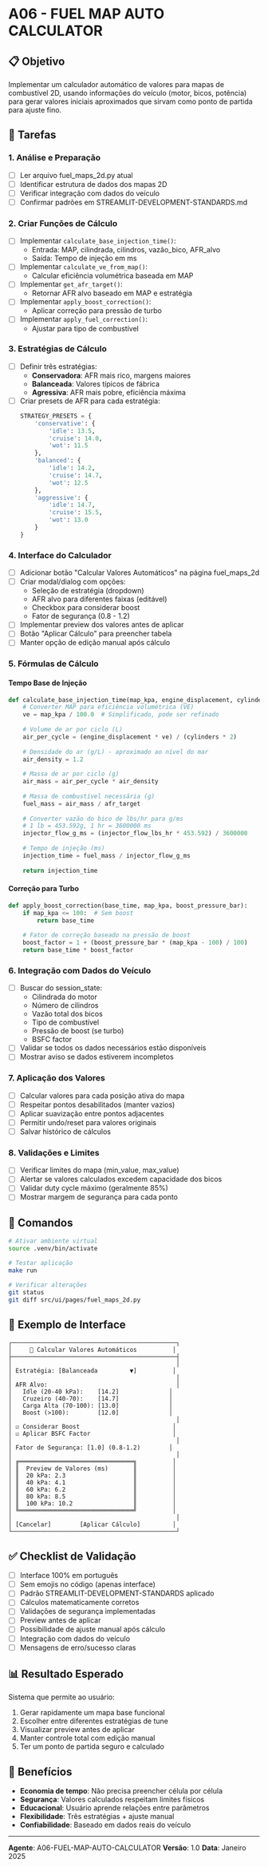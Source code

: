 # A06 - FUEL MAP AUTO CALCULATOR

## 📋 Objetivo
Implementar um calculador automático de valores para mapas de combustível 2D, usando informações do veículo (motor, bicos, potência) para gerar valores iniciais aproximados que sirvam como ponto de partida para ajuste fino.

## 🎯 Tarefas

### 1. Análise e Preparação
- [ ] Ler arquivo fuel_maps_2d.py atual
- [ ] Identificar estrutura de dados dos mapas 2D
- [ ] Verificar integração com dados do veículo
- [ ] Confirmar padrões em STREAMLIT-DEVELOPMENT-STANDARDS.md

### 2. Criar Funções de Cálculo
- [ ] Implementar `calculate_base_injection_time()`:
  - Entrada: MAP, cilindrada, cilindros, vazão_bico, AFR_alvo
  - Saída: Tempo de injeção em ms
- [ ] Implementar `calculate_ve_from_map()`:
  - Calcular eficiência volumétrica baseada em MAP
- [ ] Implementar `get_afr_target()`:
  - Retornar AFR alvo baseado em MAP e estratégia
- [ ] Implementar `apply_boost_correction()`:
  - Aplicar correção para pressão de turbo
- [ ] Implementar `apply_fuel_correction()`:
  - Ajustar para tipo de combustível

### 3. Estratégias de Cálculo
- [ ] Definir três estratégias:
  - **Conservadora**: AFR mais rico, margens maiores
  - **Balanceada**: Valores típicos de fábrica
  - **Agressiva**: AFR mais pobre, eficiência máxima
- [ ] Criar presets de AFR para cada estratégia:
  ```python
  STRATEGY_PRESETS = {
      'conservative': {
          'idle': 13.5,
          'cruise': 14.0,
          'wot': 11.5
      },
      'balanced': {
          'idle': 14.2,
          'cruise': 14.7,
          'wot': 12.5
      },
      'aggressive': {
          'idle': 14.7,
          'cruise': 15.5,
          'wot': 13.0
      }
  }
  ```

### 4. Interface do Calculador
- [ ] Adicionar botão "Calcular Valores Automáticos" na página fuel_maps_2d
- [ ] Criar modal/dialog com opções:
  - Seleção de estratégia (dropdown)
  - AFR alvo para diferentes faixas (editável)
  - Checkbox para considerar boost
  - Fator de segurança (0.8 - 1.2)
- [ ] Implementar preview dos valores antes de aplicar
- [ ] Botão "Aplicar Cálculo" para preencher tabela
- [ ] Manter opção de edição manual após cálculo

### 5. Fórmulas de Cálculo

#### Tempo Base de Injeção
```python
def calculate_base_injection_time(map_kpa, engine_displacement, cylinders, injector_flow_lbs_hr, afr_target):
    # Converter MAP para eficiência volumétrica (VE)
    ve = map_kpa / 100.0  # Simplificado, pode ser refinado
    
    # Volume de ar por ciclo (L)
    air_per_cycle = (engine_displacement * ve) / (cylinders * 2)
    
    # Densidade do ar (g/L) - aproximado ao nível do mar
    air_density = 1.2  
    
    # Massa de ar por ciclo (g)
    air_mass = air_per_cycle * air_density
    
    # Massa de combustível necessária (g)
    fuel_mass = air_mass / afr_target
    
    # Converter vazão do bico de lbs/hr para g/ms
    # 1 lb = 453.592g, 1 hr = 3600000 ms
    injector_flow_g_ms = (injector_flow_lbs_hr * 453.592) / 3600000
    
    # Tempo de injeção (ms)
    injection_time = fuel_mass / injector_flow_g_ms
    
    return injection_time
```

#### Correção para Turbo
```python
def apply_boost_correction(base_time, map_kpa, boost_pressure_bar):
    if map_kpa <= 100:  # Sem boost
        return base_time
    
    # Fator de correção baseado na pressão de boost
    boost_factor = 1 + (boost_pressure_bar * (map_kpa - 100) / 100)
    return base_time * boost_factor
```

### 6. Integração com Dados do Veículo
- [ ] Buscar do session_state:
  - Cilindrada do motor
  - Número de cilindros
  - Vazão total dos bicos
  - Tipo de combustível
  - Pressão de boost (se turbo)
  - BSFC factor
- [ ] Validar se todos os dados necessários estão disponíveis
- [ ] Mostrar aviso se dados estiverem incompletos

### 7. Aplicação dos Valores
- [ ] Calcular valores para cada posição ativa do mapa
- [ ] Respeitar pontos desabilitados (manter vazios)
- [ ] Aplicar suavização entre pontos adjacentes
- [ ] Permitir undo/reset para valores originais
- [ ] Salvar histórico de cálculos

### 8. Validações e Limites
- [ ] Verificar limites do mapa (min_value, max_value)
- [ ] Alertar se valores calculados excedem capacidade dos bicos
- [ ] Validar duty cycle máximo (geralmente 85%)
- [ ] Mostrar margem de segurança para cada ponto

## 🔧 Comandos
```bash
# Ativar ambiente virtual
source .venv/bin/activate

# Testar aplicação
make run

# Verificar alterações
git status
git diff src/ui/pages/fuel_maps_2d.py
```

## 📝 Exemplo de Interface

```
┌──────────────────────────────────────────────┐
│     🔧 Calcular Valores Automáticos          │
├──────────────────────────────────────────────┤
│                                              │
│ Estratégia: [Balanceada         ▼]          │
│                                              │
│ AFR Alvo:                                    │
│   Idle (20-40 kPa):    [14.2]              │
│   Cruzeiro (40-70):    [14.7]              │
│   Carga Alta (70-100): [13.0]              │
│   Boost (>100):        [12.0]              │
│                                              │
│ ☑ Considerar Boost                          │
│ ☑ Aplicar BSFC Factor                       │
│                                              │
│ Fator de Segurança: [1.0] (0.8-1.2)        │
│                                              │
│ ╔════════════════════════════════╗          │
│ ║  Preview de Valores (ms)       ║          │
│ ║  20 kPa: 2.3                   ║          │
│ ║  40 kPa: 4.1                   ║          │
│ ║  60 kPa: 6.2                   ║          │
│ ║  80 kPa: 8.5                   ║          │
│ ║  100 kPa: 10.2                 ║          │
│ ╚════════════════════════════════╝          │
│                                              │
│ [Cancelar]        [Aplicar Cálculo]         │
└──────────────────────────────────────────────┘
```

## ✅ Checklist de Validação
- [ ] Interface 100% em português
- [ ] Sem emojis no código (apenas interface)
- [ ] Padrão STREAMLIT-DEVELOPMENT-STANDARDS aplicado
- [ ] Cálculos matematicamente corretos
- [ ] Validações de segurança implementadas
- [ ] Preview antes de aplicar
- [ ] Possibilidade de ajuste manual após cálculo
- [ ] Integração com dados do veículo
- [ ] Mensagens de erro/sucesso claras

## 📊 Resultado Esperado
Sistema que permite ao usuário:
1. Gerar rapidamente um mapa base funcional
2. Escolher entre diferentes estratégias de tune
3. Visualizar preview antes de aplicar
4. Manter controle total com edição manual
5. Ter um ponto de partida seguro e calculado

## 🚀 Benefícios
- **Economia de tempo**: Não precisa preencher célula por célula
- **Segurança**: Valores calculados respeitam limites físicos
- **Educacional**: Usuário aprende relações entre parâmetros
- **Flexibilidade**: Três estratégias + ajuste manual
- **Confiabilidade**: Baseado em dados reais do veículo

---
**Agente**: A06-FUEL-MAP-AUTO-CALCULATOR
**Versão**: 1.0
**Data**: Janeiro 2025